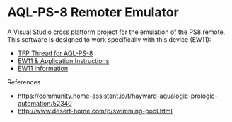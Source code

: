 # AQL-PS-8 Remoter Emulator

A Visual Studio cross platform project for the emulation of the PS8 remote. This software is designed to work specifically with this device (EW11):
- [TFP Thread for AQL-PS-8](https://www.troublefreepool.com/threads/aqualogic-prologic-ps8-remote-emulator-windows-android-app.244915/)
- [EW11 & Application Instructions](https://docs.google.com/document/d/e/2PACX-1vSZmb9Bgn7S6KE8wlt1QiTWcziZFddjOOrk9HZb4LZOsaj4Rq5_vAn2Eb_FxFr8IvB3aYE6TfNOxuuz/pub)
- [EW11 Information](http://www.hi-flying.com/elfin-ew1x-rs232-rs485-to-wi-fi)

References
- https://community.home-assistant.io/t/hayward-aqualogic-prologic-automation/52340
- http://www.desert-home.com/p/swimming-pool.html
